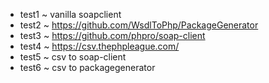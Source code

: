 - test1 ~ vanilla soapclient
- test2 ~ https://github.com/WsdlToPhp/PackageGenerator
- test3 ~ https://github.com/phpro/soap-client
- test4 ~ https://csv.thephpleague.com/
- test5 ~ csv to soap-client
- test6 ~ csv to packagegenerator
